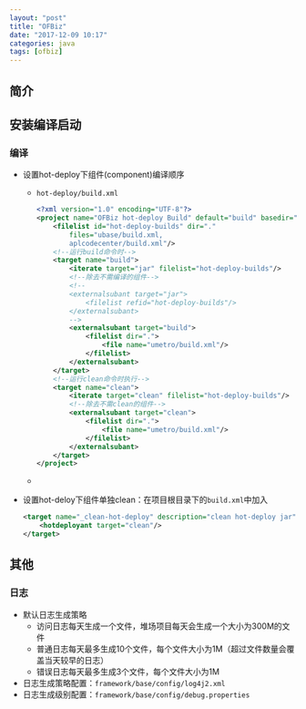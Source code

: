 ```yaml
---
layout: "post"
title: "OFBiz"
date: "2017-12-09 10:17"
categories: java
tags: [ofbiz]
---
```


## 简介

## 安装编译启动

### 编译

- 设置hot-deploy下组件(component)编译顺序
    - `hot-deploy/build.xml`
        
        ```xml
        <?xml version="1.0" encoding="UTF-8"?>
        <project name="OFBiz hot-deploy Build" default="build" basedir=".">
            <filelist id="hot-deploy-builds" dir="."
                files="ubase/build.xml,
                aplcodecenter/build.xml"/>
            <!--运行build命令时-->
            <target name="build">
                <iterate target="jar" filelist="hot-deploy-builds"/>
                <!--除去不需编译的组件-->
                <!--
                <externalsubant target="jar">
                    <filelist refid="hot-deploy-builds"/>
                </externalsubant>
                -->
                <externalsubant target="build">
                    <filelist dir=".">
                        <file name="umetro/build.xml"/>
                    </filelist>
                </externalsubant>
            </target>
            <!--运行clean命令时执行-->
            <target name="clean">
                <iterate target="clean" filelist="hot-deploy-builds"/>
                <!--除去不需clean的组件-->
                <externalsubant target="clean">
                    <filelist dir=".">
                        <file name="umetro/build.xml"/>
                    </filelist>
                </externalsubant>
            </target>
        </project>
        ```
    - 
- 设置hot-deloy下组件单独clean：在项目根目录下的`build.xml`中加入

    ```xml
    <target name="_clean-hot-deploy" description="clean hot-deploy jar">
		<hotdeployant target="clean"/>
    </target>
    ```


## 其他

### 日志

- 默认日志生成策略
    - 访问日志每天生成一个文件，堆场项目每天会生成一个大小为300M的文件
    - 普通日志每天最多生成10个文件，每个文件大小为1M（超过文件数量会覆盖当天较早的日志）
    - 错误日志每天最多生成3个文件，每个文件大小为1M
- 日志生成策略配置：`framework/base/config/log4j2.xml`
- 日志生成级别配置：`framework/base/config/debug.properties`
